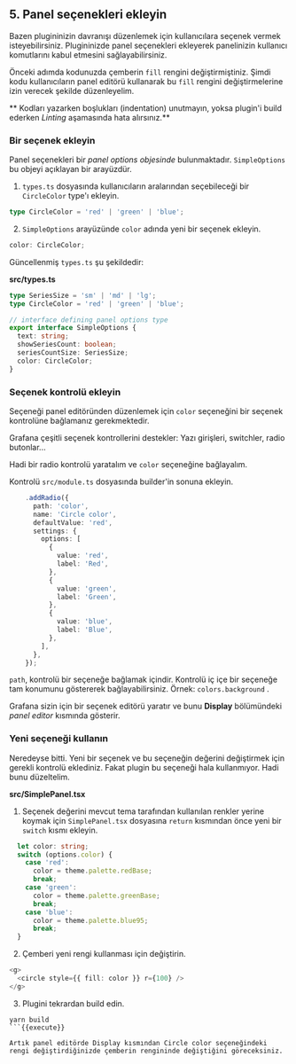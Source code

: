 ## 5. Panel seçenekleri ekleyin

Bazen plugininizin davranışı düzenlemek için kullanıcılara seçenek vermek isteyebilirsiniz. Plugininizde panel seçenekleri ekleyerek panelinizin kullanıcı komutlarını kabul etmesini sağlayabilirsiniz.

Önceki adımda kodunuzda çemberin `fill` rengini değiştirmiştiniz. Şimdi kodu kullanıcıların panel editörü kullanarak bu `fill` rengini değiştirmelerine izin verecek şekilde düzenleyelim.

** Kodları yazarken boşlukları (indentation) unutmayın, yoksa plugin'i build ederken *Linting* aşamasında hata alırsınız.**

### Bir seçenek ekleyin

Panel seçenekleri bir *panel options objesinde* bulunmaktadır. `SimpleOptions` bu objeyi açıklayan bir arayüzdür.

1. `types.ts` dosyasında kullanıcıların aralarından seçebileceği bir `CircleColor` type'ı ekleyin.
```typescript
type CircleColor = 'red' | 'green' | 'blue';
```

2. `SimpleOptions` arayüzünde `color` adında yeni bir seçenek ekleyin.
```typescript
color: CircleColor;
```

Güncellenmiş `types.ts` şu şekildedir:

**src/types.ts**

```typescript
type SeriesSize = 'sm' | 'md' | 'lg';
type CircleColor = 'red' | 'green' | 'blue';

// interface defining panel options type
export interface SimpleOptions {
  text: string;
  showSeriesCount: boolean;
  seriesCountSize: SeriesSize;
  color: CircleColor;
}
```

### Seçenek kontrolü ekleyin

Seçeneği panel editöründen düzenlemek için `color` seçeneğini bir seçenek kontrolüne bağlamanız gerekmektedir.

Grafana çeşitli seçenek kontrollerini destekler: Yazı girişleri, switchler, radio butonlar...

Hadi bir radio kontrolü yaratalım ve `color` seçeneğine bağlayalım.

Kontrolü `src/module.ts` dosyasında builder'in sonuna ekleyin.

```typescript
    .addRadio({
      path: 'color',
      name: 'Circle color',
      defaultValue: 'red',
      settings: {
        options: [
          {
            value: 'red',
            label: 'Red',
          },
          {
            value: 'green',
            label: 'Green',
          },
          {
            value: 'blue',
            label: 'Blue',
          },
        ],
      },
    });
```

`path`, kontrolü bir seçeneğe bağlamak içindir. Kontrolü iç içe bir seçeneğe tam konumunu göstererek bağlayabilirsiniz. Örnek: `colors.background` .

Grafana sizin için bir seçenek editörü yaratır ve bunu **Display** bölümündeki *panel editor* kısmında gösterir.

### Yeni seçeneği kullanın

Neredeyse bitti. Yeni bir seçenek ve bu seçeneğin değerini değiştirmek için gerekli kontrolü eklediniz. Fakat plugin bu seçeneği hala kullanmıyor. Hadi bunu düzeltelim.

**src/SimplePanel.tsx**

1. Seçenek değerini mevcut tema tarafından kullanılan renkler yerine koymak için `SimplePanel.tsx` dosyasına `return` kısmından önce yeni bir `switch` kısmı ekleyin.
```typescript
  let color: string;
  switch (options.color) {
    case 'red':
      color = theme.palette.redBase;
      break;
    case 'green':
      color = theme.palette.greenBase;
      break;
    case 'blue':
      color = theme.palette.blue95;
      break;
  }
```

2. Çemberi yeni rengi kullanması için değiştirin.
```typescript
<g>
  <circle style={{ fill: color }} r={100} />
</g>
```

3. Plugini tekrardan build edin.
```
yarn build
```{{execute}}

Artık panel editörde Display kısmından Circle color seçeneğindeki rengi değiştirdiğinizde çemberin rengininde değiştiğini göreceksiniz. 
